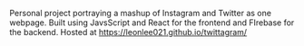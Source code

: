 Personal project portraying a mashup of Instagram and Twitter as one webpage. Built using JavsScript and React for the frontend and FIrebase for the backend.
Hosted at https://leonlee021.github.io/twittagram/